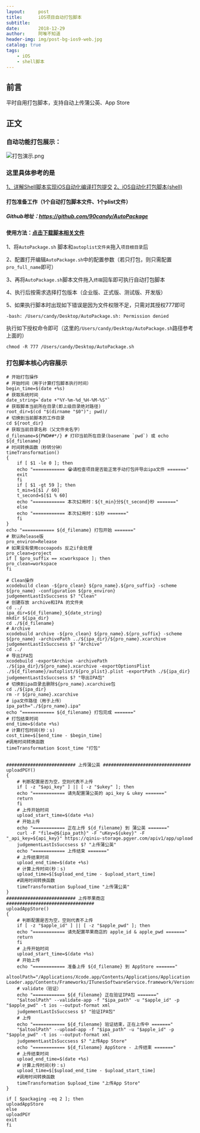 ```yaml
---
layout:     post
title:      iOS项目自动打包脚本
subtitle:   
date:       2018-12-29
author:     阿唯不知道
header-img: img/post-bg-ios9-web.jpg
catalog: true
tags:
    - iOS
    - shell脚本
---
```


## 前言

平时自用打包脚本，支持自动上传蒲公英、App Store

## 正文 

### 自动功能打包展示：
![打包演示.png](https://upload-images.jianshu.io/upload_images/2822163-90ac29e69da07fc8.png?imageMogr2/auto-orient/strip%7CimageView2/2/w/1240)

### 
### 这里具体参考的是
[1、详解Shell脚本实现iOS自动化编译打包提交](http://www.jianshu.com/p/bd4c22952e01)
[2、iOS自动化打包脚本(shell)](https://blog.csdn.net/u010458808/article/details/68942917)
#### 打包准备工作（1个自动打包脚本文件、1个plist文件）
##### Github地址：https://github.com/90candy/AutoPackage
#### 使用方法：[点击下载脚本相关文件](https://codeload.github.com/90candy/AutoPackage/zip/master)
1、将`AutoPackage.sh` 脚本和`autoplist文件夹`拖入`项目根目录`后

2、配置打开编辑`AutoPackage.sh`中的配置参数（若只打包，则只需配置`pro_full_name`即可）

3、再将`AutoPackage.sh`脚本文件拖入`终端`回车即可执行自动打包脚本

4、执行后按需求选择打包版本（企业版、正式版、测试版、开发版）

5、如果执行脚本时出现如下错误是因为文件权限不足，只需对其授权777即可

```
-bash: /Users/candy/Desktop/AutoPackage.sh: Permission denied
```
执行如下授权命令即可（这里的`/Users/candy/Desktop/AutoPackage.sh`路径参考上面的）

```
chmod -R 777 /Users/candy/Desktop/AutoPackage.sh
```
### 打包脚本核心内容展示

```
# 开始打包操作
# 开始时间（用于计算打包脚本执行时间）
begin_time=$(date +%s)
# 获取系统时间
date_string=`date +"%Y-%m-%d_%H-%M-%S"`
# 获取脚本当前所在目录(即上级目录绝对路径)
root_dir=$(cd "$(dirname "$0")"; pwd)/
# 切换到当前脚本的工作目录
cd ${root_dir}
# 获取当前目录名称（父文件夹名字）
d_filename=${PWD##*/} # 打印当前所在目录(basename `pwd`) 或 echo ${d_filename}
# 时间转换函数（秒转分钟）
timeTransformation()
{
    if [ $1 -le 0 ]; then
    echo "============ 😭请检查项目是否能正常手动打包并导出ipa文件 ======="
    exit
    fi
    if [ $1 -gt 59 ]; then
    t_min=$[$1 / 60]
    t_second=$[$1 % 60]
    echo "============ 本次$2用时：${t_min}分${t_second}秒 ======="
    else
    echo "============ 本次$2用时：$1秒 ======="
    fi
}
echo "============ ${d_filename} 打包开始 ======="
# 默认Release版
pro_environ=Release
# 如果没有使用cocoapods 反之if会处理
pro_clean=project
if [ $pro_suffix == xcworkspace ]; then
pro_clean=workspace
fi

# Clean操作
xcodebuild clean -${pro_clean} ${pro_name}.${pro_suffix} -scheme ${pro_name} -configuration ${pro_environ}
judgementLastIsSuccsess $? "Clean"
# 创建存放 archive和IPA 的文件夹
cd ../
ipa_dir=${d_filename}_${date_string}
mkdir ${ipa_dir}
cd ./${d_filename}
# Archive
xcodebuild archive -${pro_clean} ${pro_name}.${pro_suffix} -scheme ${pro_name} -archivePath ../${ipa_dir}/${pro_name}.xcarchive
judgementLastIsSuccsess $? "Archive"
cd ../
# 导出IPA包
xcodebuild -exportArchive -archivePath ./${ipa_dir}/${pro_name}.xcarchive -exportOptionsPlist ./${d_filename}/autoplist/${pro_plist}.plist -exportPath ./${ipa_dir}
judgementLastIsSuccsess $? "导出IPA包"
# 切换到ipa目录去删除${pro_name}.xcarchive包
cd ./${ipa_dir}
rm -r ${pro_name}.xcarchive
# ipa文件路径（用于上传）
ipa_path="./${pro_name}.ipa"
echo "============ ${d_filename} 打包完成 ======="
# 打包结束时间
end_time=$(date +%s)
# 计算打包时间(秒：s)
cost_time=$[$end_time - $begin_time]
#调用时间转换函数
timeTransformation $cost_time "打包"


########################## 上传蒲公英 #################################
uploadPGY()
{
    # 判断配置是否为空，空则代表不上传
    if [ -z "$api_key" ] || [ -z "$ukey" ]; then
    echo "============ 请先配置蒲公英的 api_key & ukey ======="
    return
    fi
    # 上传开始时间
    upload_start_time=$(date +%s)
    # 开始上传
    echo "============ 正在上传 ${d_filename} 到 蒲公英 ======="
    curl -F "file=@${ipa_path}" -F "uKey=${ukey}" -F "_api_key=${api_key}" https://qiniu-storage.pgyer.com/apiv1/app/upload
    judgementLastIsSuccsess $? "上传蒲公英"
    echo "============ 上传结束 ======="
    # 上传结束时间
    upload_end_time=$(date +%s)
    # 计算上传时间(秒：s)
    upload_time=$[$upload_end_time - $upload_start_time]
    #调用时间转换函数
    timeTransformation $upload_time "上传蒲公英"
}
########################## 上传苹果商店 #################################
uploadAppStore()
{
    # 判断配置是否为空，空则代表不上传
    if [ -z "$apple_id" ] || [ -z "$apple_pwd" ]; then
    echo "============ 请先配置苹果商店的 apple_id & apple_pwd ======="
    return
    fi
    # 上传开始时间
    upload_start_time=$(date +%s)
    # 开始上传
    echo "============ 准备上传 ${d_filename} 到 AppStore ======="
    altoolPath="/Applications/Xcode.app/Contents/Applications/Application Loader.app/Contents/Frameworks/ITunesSoftwareService.framework/Versions/A/Support/altool"
    # validate（验证）
    echo "============ ${d_filename} 正在验证IPA包 ======="
    "$altoolPath" --validate-app -f "$ipa_path" -u "$apple_id" -p "$apple_pwd" -t ios --output-format xml
    judgementLastIsSuccsess $? "验证IPA包"
    # 上传
    echo "============ ${d_filename} 验证结束，正在上传中 ======="
    "$altoolPath" --upload-app -f "$ipa_path" -u "$apple_id" -p "$apple_pwd" -t ios --output-format xml
    judgementLastIsSuccsess $? "上传App Store"
    echo "============ ${d_filename} AppStore - 上传结束 ======="
    # 上传结束时间
    upload_end_time=$(date +%s)
    # 计算上传时间(秒：s)
    upload_time=$[$upload_end_time - $upload_start_time]
    #调用时间转换函数
    timeTransformation $upload_time "上传App Store"
}

if [ $packaging -eq 2 ]; then
uploadAppStore
else
uploadPGY
exit
fi
```